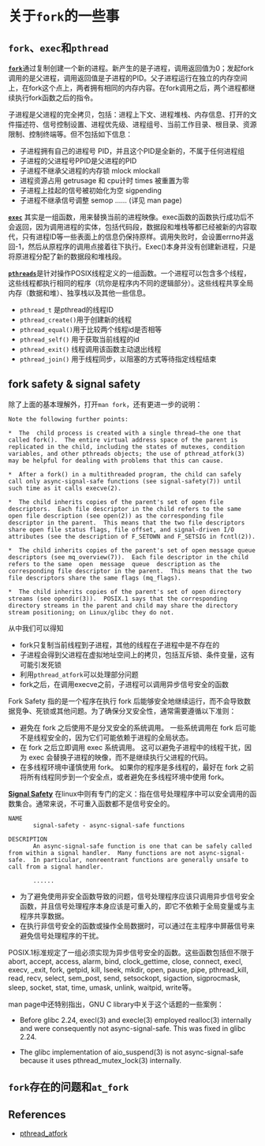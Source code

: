 # 关于`fork`的一些事

## `fork`、`exec`和`pthread`

[**`fork`**](https://man7.org/linux/man-pages/man2/fork.2.html)通过复制创建一个新的进程。新产生的是子进程，调用返回值为0；发起fork调用的是父进程，调用返回值是子进程的PID。父子进程运行在独立的内存空间上，在fork这个点上，两者拥有相同的内存内容。在fork调用之后，两个进程都继续执行fork函数之后的指令。

子进程是父进程的完全拷贝，包括：进程上下文、进程堆栈、内存信息、打开的文件描述符、信号控制设置、进程优先级、进程组号、当前工作目录、根目录、资源限制、控制终端等。但不包括如下信息：

* 子进程拥有自己的进程号 PID，并且这个PID是全新的，不属于任何进程组
* 子进程的父进程号PPID是父进程的PID
* 子进程不继承父进程的内存锁 mlock mlockall
* 进程资源占用 getrusage 和 cpu计时 times 被重置为零
* 子进程上挂起的信号被初始化为空 sigpending
* 子进程不继承信号调整 semop
...... (详见 man page)

[**`exec`**](https://man7.org/linux/man-pages/man3/exec.3.html) 其实是一组函数，用来替换当前的进程映像。exec函数的函数执行成功后不会返回，因为调用进程的实体，包括代码段，数据段和堆栈等都已经被新的内容取代，只有进程ID等一些表面上的信息仍保持原样。调用失败时，会设置errno并返回-1，然后从原程序的调用点接着往下执行。Exec()本身并没有创建新进程，只是将原进程分配了新的数据段和堆栈段。

[**`pthreads`**](https://man7.org/linux/man-pages/man7/pthreads.7.html)是针对操作POSIX线程定义的一组函数。一个进程可以包含多个线程，这些线程都执行相同的程序（坑你是程序内不同的逻辑部分）。这些线程共享全局内存（数据和堆）、独享栈以及其他一些信息。

* `pthread_t` 是pthread的线程ID
* `pthread_create()`用于创建新的线程
* `pthread_equal()`用于比较两个线程id是否相等
* `pthread_self()` 用于获取当前线程的id
* `pthread_exit()` 线程调用该函数主动退出线程
* `pthread_join()` 用于线程同步，以阻塞的方式等待指定线程结束

## fork safety & signal safety

除了上面的基本理解外，打开`man fork`，还有更进一步的说明：

```vim
Note the following further points:

*  The  child process is created with a single thread—the one that called fork().  The entire virtual address space of the parent is replicated in the child, including the states of mutexes, condition variables, and other pthreads objects; the use of pthread_atfork(3) may be helpful for dealing with problems that this can cause.

*  After a fork() in a multithreaded program, the child can safely call only async-signal-safe functions (see signal-safety(7)) until such time as it calls execve(2).

*  The child inherits copies of the parent's set of open file descriptors.  Each file descriptor in the child refers to the same open file description (see open(2)) as the corresponding file  descriptor in the parent.  This means that the two file descriptors share open file status flags, file offset, and signal-driven I/O attributes (see the description of F_SETOWN and F_SETSIG in fcntl(2)).

*  The child inherits copies of the parent's set of open message queue descriptors (see mq_overview(7)).  Each file descriptor in the child refers to the same  open  message  queue  description as the corresponding file descriptor in the parent.  This means that the two file descriptors share the same flags (mq_flags).

*  The child inherits copies of the parent's set of open directory streams (see opendir(3)).  POSIX.1 says that the corresponding directory streams in the parent and child may share the directory stream positioning; on Linux/glibc they do not.
```

从中我们可以得知

* fork只复制当前线程到子进程，其他的线程在子进程中是不存在的
* 子进程会得到父进程在虚拟地址空间上的拷贝，包括互斥锁、条件变量，这有可能引发死锁
* 利用`pthread_atfork`可以处理部分问题
* fork之后，在调用execve之前，子进程可以调用异步信号安全的函数

Fork Safety 指的是一个程序在执行 fork 后能够安全地继续运行，而不会导致数据竞争、死锁或其他问题。为了确保分叉安全性，通常需要遵循以下准则：

* 避免在 fork 之后使用不是分叉安全的系统调用。 一些系统调用在 fork 后可能不是线程安全的，因为它们可能依赖于进程的全局状态。
* 在 fork 之后立即调用 exec 系统调用。 这可以避免子进程中的线程干扰，因为 exec 会替换子进程的映像，而不是继续执行父进程的代码。
* 在多线程环境中谨慎使用 fork。 如果你的程序是多线程的，最好在 fork 之前将所有线程同步到一个安全点，或者避免在多线程环境中使用 fork。

[**Signal Safety**](https://man7.org/linux/man-pages/man7/signal-safety.7.html) 在linux中则有专门的定义：指在信号处理程序中可以安全调用的函数集合。通常来说，不可重入函数都不是信号安全的。

```shell
NAME
       signal-safety - async-signal-safe functions

DESCRIPTION
       An async-signal-safe function is one that can be safely called from within a signal handler.  Many functions are not async-signal-safe.  In particular, nonreentrant functions are generally unsafe to call from a signal handler.

       ......
```

* 为了避免使用非安全函数导致的问题，信号处理程序应该只调用异步信号安全函数，并且信号处理程序本身应该是可重入的，即它不依赖于全局变量或与主程序共享数据。
* 在执行非信号安全的函数或操作全局数据时，可以通过在主程序中屏蔽信号来避免信号处理程序的干扰。
  
POSIX.1标准规定了一组必须实现为异步信号安全的函数。这些函数包括但不限于abort, accept, access, alarm, bind, clock_gettime, close, connect, execl, execv, _exit, fork, getpid, kill, lseek, mkdir, open, pause, pipe, pthread_kill, read, recv, select, sem_post, send, setsockopt, sigaction, sigprocmask, sleep, socket, stat, time, umask, unlink, waitpid, write等。

man page中还特别指出，GNU C library中关于这个话题的一些案例：

* Before glibc 2.24, execl(3) and execle(3) employed realloc(3) internally and were consequently not async-signal-safe.  This was fixed in glibc 2.24.

* The glibc implementation of aio_suspend(3) is not async-signal-safe because it uses pthread_mutex_lock(3) internally.

## `fork`存在的问题和`at_fork`

## References

- [pthread_atfork](https://pubs.opengroup.org/onlinepubs/009696699/functions/pthread_atfork.html)